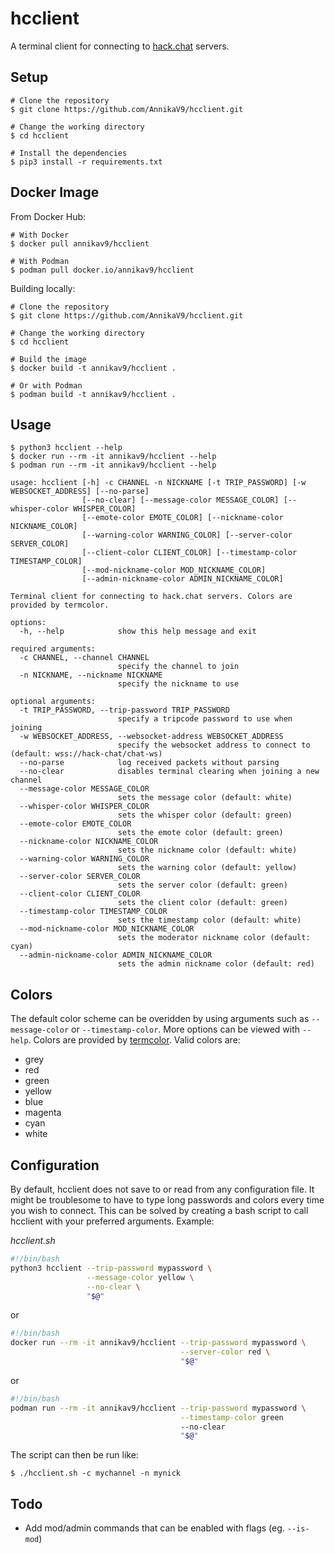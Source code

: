# hcclient
A terminal client for connecting to [hack.chat](https://github.com/hack-chat/main) servers.



## Setup

```
# Clone the repository
$ git clone https://github.com/AnnikaV9/hcclient.git

# Change the working directory
$ cd hcclient

# Install the dependencies
$ pip3 install -r requirements.txt
```



## Docker Image

From Docker Hub:

```
# With Docker
$ docker pull annikav9/hcclient

# With Podman
$ podman pull docker.io/annikav9/hcclient
```


Building locally:

```
# Clone the repository
$ git clone https://github.com/AnnikaV9/hcclient.git

# Change the working directory
$ cd hcclient

# Build the image
$ docker build -t annikav9/hcclient .

# Or with Podman
$ podman build -t annikav9/hcclient .
```



## Usage
```
$ python3 hcclient --help
$ docker run --rm -it annikav9/hcclient --help
$ podman run --rm -it annikav9/hcclient --help

usage: hcclient [-h] -c CHANNEL -n NICKNAME [-t TRIP_PASSWORD] [-w WEBSOCKET_ADDRESS] [--no-parse]
                [--no-clear] [--message-color MESSAGE_COLOR] [--whisper-color WHISPER_COLOR]
                [--emote-color EMOTE_COLOR] [--nickname-color NICKNAME_COLOR]
                [--warning-color WARNING_COLOR] [--server-color SERVER_COLOR]
                [--client-color CLIENT_COLOR] [--timestamp-color TIMESTAMP_COLOR]
                [--mod-nickname-color MOD_NICKNAME_COLOR]
                [--admin-nickname-color ADMIN_NICKNAME_COLOR]

Terminal client for connecting to hack.chat servers. Colors are provided by termcolor.

options:
  -h, --help            show this help message and exit

required arguments:
  -c CHANNEL, --channel CHANNEL
                        specify the channel to join
  -n NICKNAME, --nickname NICKNAME
                        specify the nickname to use

optional arguments:
  -t TRIP_PASSWORD, --trip-password TRIP_PASSWORD
                        specify a tripcode password to use when joining
  -w WEBSOCKET_ADDRESS, --websocket-address WEBSOCKET_ADDRESS
                        specify the websocket address to connect to (default: wss://hack-chat/chat-ws)
  --no-parse            log received packets without parsing
  --no-clear            disables terminal clearing when joining a new channel
  --message-color MESSAGE_COLOR
                        sets the message color (default: white)
  --whisper-color WHISPER_COLOR
                        sets the whisper color (default: green)
  --emote-color EMOTE_COLOR
                        sets the emote color (default: green)
  --nickname-color NICKNAME_COLOR
                        sets the nickname color (default: white)
  --warning-color WARNING_COLOR
                        sets the warning color (default: yellow)
  --server-color SERVER_COLOR
                        sets the server color (default: green)
  --client-color CLIENT_COLOR
                        sets the client color (default: green)
  --timestamp-color TIMESTAMP_COLOR
                        sets the timestamp color (default: white)
  --mod-nickname-color MOD_NICKNAME_COLOR
                        sets the moderator nickname color (default: cyan)
  --admin-nickname-color ADMIN_NICKNAME_COLOR
                        sets the admin nickname color (default: red)
```



## Colors
The default color scheme can be overidden by using arguments such as `--message-color` or `--timestamp-color`. More options can be viewed with `--help`. Colors are provided by [termcolor](https://pypi.org/project/termcolor/). Valid colors are:
- grey
- red
- green
- yellow
- blue
- magenta
- cyan
- white



## Configuration
By default, hcclient does not save to or read from any configuration file. It might be troublesome to have to type long passwords and colors every time you wish to connect. This can be solved by creating a bash script to call hcclient with your preferred arguments. Example:

*hcclient.sh*
```bash
#!/bin/bash
python3 hcclient --trip-password mypassword \
                 --message-color yellow \
                 --no-clear \
                 "$@"
```
or
```bash
#!/bin/bash
docker run --rm -it annikav9/hcclient --trip-password mypassword \
                                      --server-color red \
                                      "$@"
```
or
```bash
#!/bin/bash
podman run --rm -it annikav9/hcclient --trip-password mypassword \
                                      --timestamp-color green
                                      --no-clear
                                      "$@"
```
The script can then be run like:
```
$ ./hcclient.sh -c mychannel -n mynick
```



## Todo
- Add mod/admin commands that can be enabled with flags (eg. `--is-mod`)
